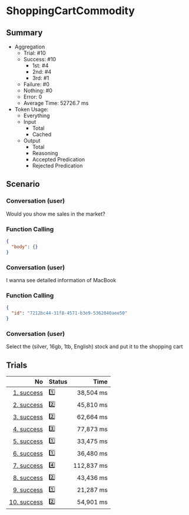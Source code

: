 # ShoppingCartCommodity
## Summary
  - Aggregation
    - Trial: #10
    - Success: #10
      - 1st: #4
      - 2nd: #4
      - 3rd: #1
    - Failure: #0
    - Nothing: #0
    - Error: 0
    - Average Time: 52726.7 ms
  - Token Usage:
    - Everything
    - Input
      - Total
      - Cached
    - Output
      - Total
      - Reasoning
      - Accepted Predication
      - Rejected Predication

## Scenario
### Conversation (user)
Would you show me sales in the market?

### Function Calling
```json
{
  "body": {}
}
```

### Conversation (user)
I wanna see detailed information of MacBook

### Function Calling
```json
{
  "id": "7212bc44-31f8-4571-b3e9-5362040aee50"
}
```

### Conversation (user)
Select the (silver, 16gb, 1tb, English) stock and put it to the shopping cart

## Trials
No | Status | Time
---:|:-------|------:
[1. success](./trials/1.success.json) | 1️⃣ | 38,504 ms
[2. success](./trials/2.success.json) | 2️⃣ | 45,810 ms
[3. success](./trials/3.success.json) | 2️⃣ | 62,664 ms
[4. success](./trials/4.success.json) | 3️⃣ | 77,873 ms
[5. success](./trials/5.success.json) | 1️⃣ | 33,475 ms
[6. success](./trials/6.success.json) | 1️⃣ | 36,480 ms
[7. success](./trials/7.success.json) | 4️⃣ | 112,837 ms
[8. success](./trials/8.success.json) | 2️⃣ | 43,436 ms
[9. success](./trials/9.success.json) | 1️⃣ | 21,287 ms
[10. success](./trials/10.success.json) | 2️⃣ | 54,901 ms